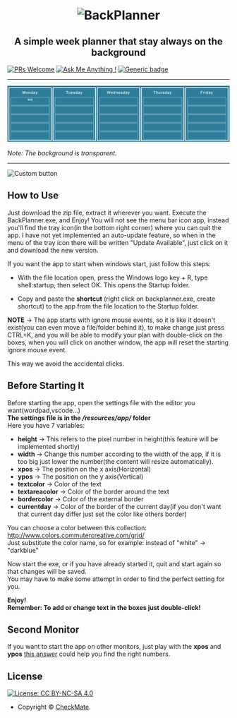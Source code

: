 <h1 align="center">
  <br>
  <a><img width="150" height="150" src="https://upload.wikimedia.org/wikipedia/commons/thumb/c/ca/Calendar_icon_2.svg/989px-Calendar_icon_2.svg.png" alt="BackPlanner"></a>
</h1>

<h2 align="center">A simple week planner that stay always on the background</h2>

  [![PRs Welcome](https://img.shields.io/badge/PRs-welcome-brightgreen.svg?style=flat-square)](http://makeapullrequest.com)
  [![Ask Me Anything !](https://img.shields.io/badge/Ask%20me-anything-1abc9c.svg)](https://github.com/ch-ckmate) 
  [![Generic badge](https://img.shields.io/badge/cp-Electron-green.svg)](https://shields.io/)


      
---

<img src="appimg.png" alt="BackPlanner">

*Note: The background is transparent.*


---

![Custom button](https://cloud.githubusercontent.com/assets/1636737/7920909/7403d906-08aa-11e5-92d5-f92a09bc2bdc.png)




      
## How to Use

Just download the zip file, extract it wherever you want. Execute the BackPlanner.exe, and Enjoy!
You will not see the menu bar icon app, instead you'll find the tray icon(in the bottom right corner) where you can quit the app.
I have not yet implemented an auto-update feature, so when in the menu of the tray icon there will be written "Update Available", just click on it and download the new version.


If you want the app to start when windows start, just follow this steps:

* With the file location open, press the Windows logo key  + R, type shell:startup, then select OK. This opens the Startup folder.

* Copy and paste the **shortcut** (right click on backplanner.exe, create shortcut) to the app from the file location to the Startup folder.  

**NOTE** →  The app starts with ignore mouse events, so it is like it doesn't exist(you can even move a file/folder behind it), to make change just press CTRL+K, and you will be able to modify your plan with double-click on the boxes, when you will click on another window, the app will reset the starting ignore mouse event.

This way we avoid the accidental clicks.

## Before Starting It

Before starting the app, open the settings file with the editor you want(wordpad,vscode...)  
**The settings file is in the */resources/app/* folder**  
Here you have 7 variables:  

* **height** →  This refers to the pixel number in height(this feature will be implemented shortly)  
* **width** →  Change this number according to the width of the app, if it is too big just lower the number(the content will resize automatically).  
* **xpos** →  The position on the x axis(Horizontal)  
* **ypos** →  The position on the y axis(Vertical)  
* **textcolor** →  Color of the text  
* **textareacolor** →  Color of the border around the text  
* **bordercolor** →  Color of the external border  
* **currentday** → Color of the border of the current day(if you don't want that current day differ just set the color like others border)


You can choose a color between this collection:  http://www.colors.commutercreative.com/grid/  
Just substitute the color name, so for example: instead of "white" → "darkblue"

Now start the exe, or if you have already started it, quit and start again so that changes will be saved.  
You may have to make some attempt in order to find the perfect setting for you.  

**Enjoy!**  
**Remember: To add or change text in the boxes just double-click!**  
      
## Second Monitor   
If you want to start the app on other monitors, just play with the **xpos** and **ypos** <a href="https://stackoverflow.com/questions/53012896/using-setwindowpos-with-multiple-monitors/53026765">this answer</a> could help you find the right numbers.  
 
 
## License

[![License: CC BY-NC-SA 4.0](https://img.shields.io/badge/License-CC%20BY--NC--SA%204.0-orange.svg?style=flat-square)](https://creativecommons.org/licenses/by-nc-sa/4.0/)

- Copyright © [CheckMate](https://github.com/ch-ckmate).
